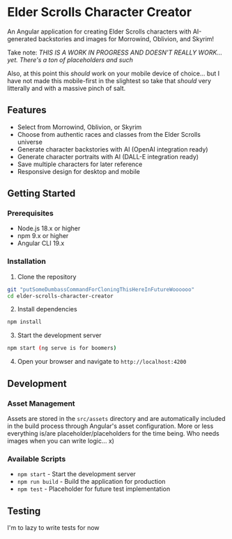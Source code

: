 # Elder Scrolls Character Creator

An Angular application for creating Elder Scrolls characters with AI-generated backstories and images for Morrowind, Oblivion, and Skyrim!

Take note: *THIS IS A WORK IN PROGRESS AND DOESN'T REALLY WORK... yet. There's a ton of placeholders and such*

Also, at this point this *should* work on your mobile device of choice... but I have not made this mobile-first in the slightest so take that *should* very litterally and with a massive pinch of salt.

## Features

- Select from Morrowind, Oblivion, or Skyrim
- Choose from authentic races and classes from the Elder Scrolls universe
- Generate character backstories with AI (OpenAI integration ready)
- Generate character portraits with AI (DALL-E integration ready)
- Save multiple characters for later reference
- Responsive design for desktop and mobile

## Getting Started

### Prerequisites

- Node.js 18.x or higher
- npm 9.x or higher
- Angular CLI 19.x

### Installation

1. Clone the repository
```bash
git "putSomeDumbassCommandForCloningThisHereInFutureWoooooo"
cd elder-scrolls-character-creator
```

2. Install dependencies
```bash
npm install
```

3. Start the development server
```bash
npm start (ng serve is for boomers)
```

4. Open your browser and navigate to `http://localhost:4200`

## Development

### Asset Management

Assets are stored in the `src/assets` directory and are automatically included in the build process through Angular's asset configuration.
More or less everything is/are placeholder/placeholders for the time being. Who needs images when you can write logic... x)

### Available Scripts

- `npm start` - Start the development server
- `npm run build` - Build the application for production
- `npm test` - Placeholder for future test implementation

## Testing

I'm to lazy to write tests for now
